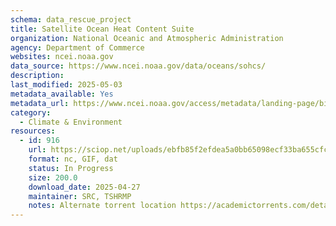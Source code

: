 ```yaml
---
schema: data_rescue_project 
title: Satellite Ocean Heat Content Suite
organization: National Oceanic and Atmospheric Administration
agency: Department of Commerce
websites: ncei.noaa.gov
data_source: https://www.ncei.noaa.gov/data/oceans/sohcs/
description: 
last_modified: 2025-05-03
metadata_available: Yes
metadata_url: https://www.ncei.noaa.gov/access/metadata/landing-page/bin/iso?id=gov.noaa.nodcNESDIS-OHC
category:
  - Climate & Environment 
resources:
  - id: 916
    url: https://sciop.net/uploads/ebfb85f2efdea5a0bb65098ecf33ba655cfc7ff3
    format: nc, GIF, dat
    status: In Progress
    size: 200.0
    download_date: 2025-04-27
    maintainer: SRC, TSHRMP
    notes: Alternate torrent location https://academictorrents.com/details/ebfb85f2efdea5a0bb65098ecf33ba655cfc7ff3
---
```

